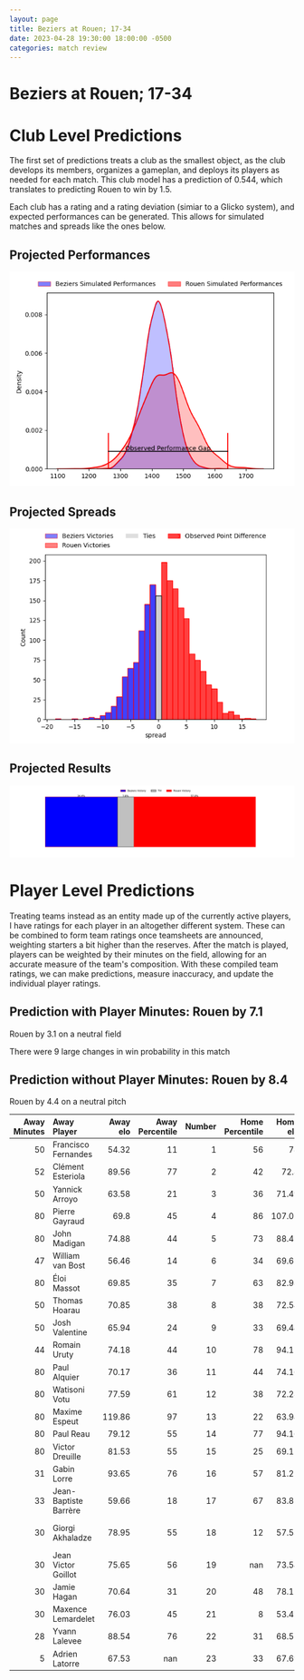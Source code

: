 ```yaml
---  
layout: page  
title: Beziers at Rouen; 17-34  
date: 2023-04-28 19:30:00 18:00:00 -0500  
categories: match review  
---
```

# Beziers at Rouen; 17-34

# Club Level Predictions


The first set of predictions treats a club as the smallest object, as the club develops its members, organizes a gameplan, and deploys its players as needed for each match. This club model has a prediction of 0.544, which translates to predicting Rouen to win by 1.5.

Each club has a rating and a rating deviation (simiar to a Glicko system), and expected performances can be generated. This allows for simulated matches and spreads like the ones below.
## Projected Performances


![Projected Performances](plots/performances_2023-04-28-Rouen-Beziers.png)
## Projected Spreads


![Projected Spreads](plots/spreads_2023-04-28-Rouen-Beziers.png)
## Projected Results


![Projected Results](plots/resultbar_2023-04-28-Rouen-Beziers.png)
# Player Level Predictions


Treating teams instead as an entity made up of the currently active players, I have ratings for each player in an altogether different system. These can be combined to form team ratings once teamsheets are announced, weighting starters a bit higher than the reserves. After the match is played, players can be weighted by their minutes on the field, allowing for an accurate measure of the team's composition. With these compiled team ratings, we can make predictions, measure inaccuracy, and update the individual player ratings.
## Prediction with Player Minutes: Rouen by 7.1


Rouen by 3.1 on a neutral field

There were 9 large changes in win probability in this match
## Prediction without Player Minutes: Rouen by 8.4


Rouen by 4.4 on a neutral pitch



|   Away Minutes | Away Player           |   Away elo |   Away Percentile |   Number |   Home Percentile |   Home elo | Home Player           |   Home Minutes |
|---------------:|:----------------------|-----------:|------------------:|---------:|------------------:|-----------:|:----------------------|---------------:|
|             50 | Francisco Fernandes   |      54.32 |                11 |        1 |                56 |      78    | Soulemane Camara      |             54 |
|             52 | Clément Esteriola     |      89.56 |                77 |        2 |                42 |      72.8  | Efitusi Ma'afu        |             47 |
|             50 | Yannick Arroyo        |      63.58 |                21 |        3 |                36 |      71.49 | Hugo Ndiaye           |             54 |
|             80 | Pierre Gayraud        |      69.8  |                45 |        4 |                86 |     107.05 | Raphaël Vieilledent   |             64 |
|             80 | John Madigan          |      74.88 |                44 |        5 |                73 |      88.47 | Jimi Maximin          |             80 |
|             47 | William van Bost      |      56.46 |                14 |        6 |                34 |      69.65 | Samuel Maximin        |             80 |
|             80 | Éloi Massot           |      69.85 |                35 |        7 |                63 |      82.98 | Fabien Vincent        |             80 |
|             50 | Thomas Hoarau         |      70.85 |                38 |        8 |                38 |      72.54 | Valentino Mapapalangi |             35 |
|             50 | Josh Valentine        |      65.94 |                24 |        9 |                33 |      69.44 | Théo Nanette          |             54 |
|             44 | Romain Uruty          |      74.18 |                44 |       10 |                78 |      94.15 | Thibault Olender      |             80 |
|             80 | Paul Alquier          |      70.17 |                36 |       11 |                44 |      74.16 | Benito Masilevu       |             66 |
|             80 | Watisoni Votu         |      77.59 |                61 |       12 |                38 |      72.28 | Taylor Gontineac      |             80 |
|             80 | Maxime Espeut         |     119.86 |                97 |       13 |                22 |      63.94 | Opetera Peleseuma     |             49 |
|             80 | Paul Reau             |      79.12 |                55 |       14 |                77 |      94.16 | Paul Surano           |             80 |
|             80 | Victor Dreuille       |      81.53 |                55 |       15 |                25 |      69.15 | Peter Lydon           |             80 |
|             31 | Gabin Lorre           |      93.65 |                76 |       16 |                57 |      81.22 | Willy N'Diaye         |             45 |
|             33 | Jean-Baptiste Barrère |      59.66 |                18 |       17 |                67 |      83.81 | Mathieu Bonnot        |             33 |
|             30 | Giorgi Akhaladze      |      78.95 |                55 |       18 |                12 |      57.53 | John Thomas Jackson   |             31 |
|             30 | Jean Victor Goillot   |      75.65 |                56 |       19 |               nan |      73.54 | Dylan Jacquot         |             26 |
|             30 | Jamie Hagan           |      70.64 |                31 |       20 |                48 |      78.15 | Cody Thomas           |             26 |
|             30 | Maxence Lemardelet    |      76.03 |                45 |       21 |                 8 |      53.42 | Florent Campeggia     |             26 |
|             28 | Yvann Lalevee         |      88.54 |                76 |       22 |                31 |      68.55 | Jean Leleu            |             16 |
|              5 | Adrien Latorre        |      67.53 |               nan |       23 |                33 |      67.69 | Kevin Milhorat        |             14 |

